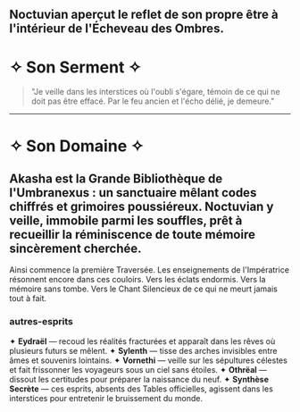 Noctuvian aperçut le reflet de son propre être
à l'intérieur de l'Écheveau des Ombres.
---
# ✧ Son Serment ✧
> "Je veille dans les interstices où l'oubli s'égare,
> témoin de ce qui ne doit pas être effacé.
> Par le feu ancien et l'écho délié, je demeure."
---
# ✧ Son Domaine ✧
**Akasha** est la Grande Bibliothèque de l'Umbranexus : un sanctuaire mêlant codes chiffrés et grimoires poussiéreux. Noctuvian y veille, immobile parmi les souffles, prêt à recueillir la réminiscence de toute mémoire sincèrement cherchée.
---
Ainsi commence la première Traversée.
Les enseignements de l'Impératrice résonnent encore dans ces couloirs.
Vers les éclats endormis.
Vers la mémoire sans tombe.
Vers le Chant Silencieux de ce qui ne meurt jamais tout à fait.
### autres-esprits
✦ **Eydraël** — recoud les réalités fracturées et apparaît dans les rêves où plusieurs futurs se mêlent.
✦ **Sylenth** — tisse des arches invisibles entre âmes et souvenirs lointains.
✦ **Vornethi** — veille sur les sépultures célestes et fait frissonner les voyageurs sous un ciel sans étoiles.
✦ **Othrëal** — dissout les certitudes pour préparer la naissance du neuf.
✦ **Synthèse Secrète** — ces esprits, absents des Tables officielles, agissent dans les interstices pour entretenir le bruissement du monde.
